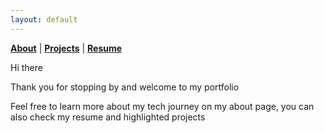 ```yaml
---
layout: default
---
```


<b>[About](./about.html)</b> | <b>[Projects](./projects.html)</b> | <b>[Resume](./resume.html)</b>

<p>Hi there</p>

<p>Thank you for stopping by and welcome to my portfolio</p>
<p>Feel free to learn more about my tech journey on my about page, you can also check my resume and highlighted projects</p>

